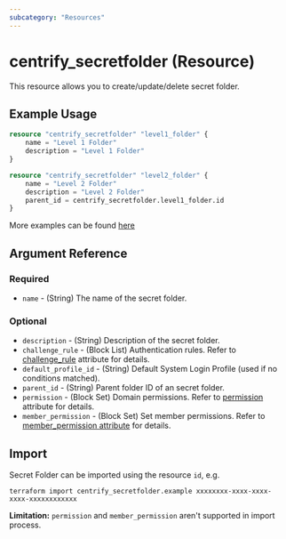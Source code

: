 ```yaml
---
subcategory: "Resources"
---
```


# centrify_secretfolder (Resource)

This resource allows you to create/update/delete secret folder.

## Example Usage

```terraform
resource "centrify_secretfolder" "level1_folder" {
    name = "Level 1 Folder"
    description = "Level 1 Folder"
}

resource "centrify_secretfolder" "level2_folder" {
    name = "Level 2 Folder"
    description = "Level 2 Folder"
    parent_id = centrify_secretfolder.level1_folder.id
}
```

More examples can be found [here](https://github.com/marcozj/terraform-provider-centrify/tree/main/examples/centrify_secret)

## Argument Reference

### Required

- `name` - (String) The name of the secret folder.

### Optional

- `description` - (String) Description of the secret folder.
- `challenge_rule` - (Block List) Authentication rules. Refer to [challenge_rule](./attribute_challengerule.md) attribute for details.
- `default_profile_id` - (String) Default System Login Profile (used if no conditions matched).
- `parent_id` - (String) Parent folder ID of an secret folder.
- `permission` - (Block Set) Domain permissions. Refer to [permission](./attribute_permission.md) attribute for details.
- `member_permission` - (Block Set) Set member permissions. Refer to [member_permission attribute](./attribute_permission.md) for details.

## Import

Secret Folder can be imported using the resource `id`, e.g.

```shell
terraform import centrify_secretfolder.example xxxxxxxx-xxxx-xxxx-xxxx-xxxxxxxxxxxx
```

**Limitation:** `permission` and `member_permission` aren't supported in import process.
